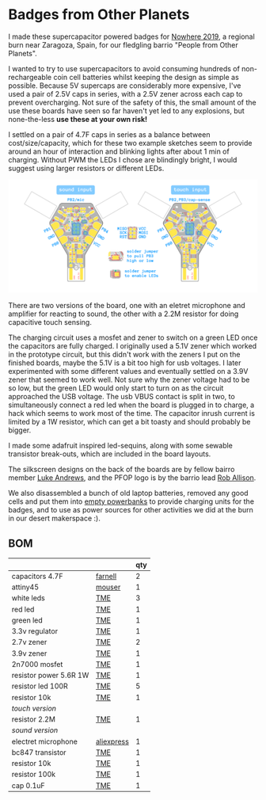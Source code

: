 # Badges from Other Planets

I made these supercapacitor powered badges for [Nowhere 2019](https://www.goingnowhere.org/), a regional burn near Zaragoza, Spain, for our fledgling barrio "People from Other Planets".

I wanted to try to use supercapacitors to avoid consuming hundreds of non-rechargeable coin cell batteries whilst keeping the design as simple as possible. Because 5V supercaps are considerably more expensive, I've used a pair of 2.5V caps in series, with a 2.5V zener across each cap to prevent overcharging.  Not sure of the safety of this, the small amount of the use these boards have seen so far haven't yet led to any explosions, but none-the-less **use these at your own risk!**

I settled on a pair of 4.7F caps in series as a balance between cost/size/capacity, which for these two example sketches seem to provide around an hour of interaction and blinking lights after about 1 min of charging.  Without PWM the LEDs I chose are blindingly bright, I would suggest using larger resistors or different LEDs.

![PFOP badges pinouts](pfop_badges.png)

There are two versions of the board, one with an eletret microphone and amplifier for reacting to sound, the other with a 2.2M resistor for doing capacitive touch sensing.

The charging circuit uses a mosfet and zener to switch on a green LED once the capacitors are fully charged.  I originally used a 5.1V zener which worked in the prototype circuit, but this didn't work with the zeners I put on the finished boards, maybe the 5.1V is a bit too high for usb voltages. I later experimented with some different values and eventually settled on a 3.9V zener that seemed to work well. Not sure why the zener voltage had to be so low, but the green LED would only start to turn on as the circuit approached the USB voltage.  The usb VBUS contact is split in two, to simultaneously connect a red led when the board is plugged in to charge, a hack which seems to work most of the time.  The capacitor inrush current is limited by a 1W resistor, which can get a bit toasty and should probably be bigger.

I made some adafruit inspired led-sequins, along with some sewable transistor break-outs, which are included in the board layouts.

The silkscreen designs on the back of the boards are by fellow bairro member [Luke Andrews](http://lukeandrewsdesign.com/), and the PFOP logo is by the barrio lead [Rob Allison](http://www.robertallison.co.uk/).

We also disassembled a bunch of old laptop batteries, removed any good cells and put them into [empty powerbanks](https://www.aliexpress.com/item/32966395604.html) to provide charging units for the badges, and to use as power sources for other activities we did at the burn in our desert makerspace :).



## BOM

| | | qty |
|---|---|---|
| capacitors 4.7F | [farnell](https://pt.farnell.com/samxon/dre475s0eg20rrdap/cap-4-7f-2-5v-double-layer-radial/dp/2800103) | 2 |
| attiny45 | [mouser](https://pt.mouser.com/ProductDetail/Microchip-Technology-Atmel/ATTINY45-20XU?qs=sGAEpiMZZMvqv2n3s2xjsQTu%2F4bUyWdjf4Rc8T7jfeQ%3D) | 1 |
| white leds | [TME](https://www.tme.eu/pt/en/details/ll-r3014w-w5m-q10/smd-white-leds/lucky-light/) | 3 |
| red led | [TME](https://www.tme.eu/pt/en/details/ll-s172sc-2s/smd-colour-leds/lucky-light/) | 1 |
| green led | [TME](https://www.tme.eu/pt/en/details/el17-215sygc_53/smd-colour-leds/everlight/) | 1 |
| 3.3v regulator | [TME](https://www.tme.eu/pt/en/details/ap7313-33srg-7/ldo-unregulated-voltage-regulators/diodes-incorporated/) | 1 |
| 2.7v zener | [TME](https://www.tme.eu/pt/en/details/tzmb2v7-gs08/smd-zener-diodes/vishay/) | 2 |
| 3.9v zener | [TME](https://www.tme.eu/pt/en/details/bzv55c3v9-lge/smd-zener-diodes/luguang-electronic/bzv55c3v9/) | 1 |
| 2n7000 mosfet | [TME](https://www.tme.eu/pt/en/details/2n7002lt1g/smd-n-channel-transistors/on-semiconductor/) | 1 |
| resistor power 5.6R 1W | [TME](https://www.tme.eu/pt/en/details/smd2512-5r6/2512-smd-resistors/royal-ohm/25121wj056jt4e/) | 1 |
| resistor led 100R | [TME](https://www.tme.eu/pt/en/details/rc0805fr-07100r/0805-smd-resistors/yageo/rc0805fr-07100rl/) | 5 |
| resistor 10k | [TME](https://www.tme.eu/pt/en/details/smd0805-10k-1%25/0805-smd-resistors/royal-ohm/0805s8f1002t5e/) | 1 |
| *touch version* | | |
| resistor 2.2M | [TME](https://www.tme.eu/pt/en/details/smd0805-2m2/0805-smd-resistors/royal-ohm/0805s8j0225t5e/) | 1 |
| *sound version* | | |
| electret microphone | [aliexpress](https://www.aliexpress.com/item/10pcs-bag-4-5-2-2mm-condenser-electret-microphone-pickup-52DB/32262612470.html?spm=2114.search0104.3.2.36823c86ZRhB5p&ws_ab_test=searchweb0_0,searchweb201602_7_10065_10068_319_10059_10884_317_10887_10696_321_322_10084_453_10083_454_10103_10618_10304_10307_10820_10301_10821_537_536,searchweb201603_52,ppcSwitch_0&algo_expid=e5ac956f-4788-4c7e-8c49-3e065ae08252-0&algo_pvid=e5ac956f-4788-4c7e-8c49-3e065ae08252) | 1 |
| bc847 transistor | [TME](https://www.tme.eu/pt/en/details/bc847be6327/npn-smd-transistors/infineon-technologies/) | 1 |
| resistor 10k | [TME](https://www.tme.eu/pt/en/details/smd0805-10k-1%25/0805-smd-resistors/royal-ohm/0805s8f1002t5e/) | 1 |
| resistor 100k | [TME](https://www.tme.eu/pt/en/details/crcw0805100kfktabc/0805-smd-resistors/vishay/) | 1 |
| cap 0.1uF | [TME](https://www.tme.eu/pt/en/details/cc0805krx7r9104/0805-mlcc-smd-capacitors/yageo/cc0805krx7r9bb104/) | 1 |